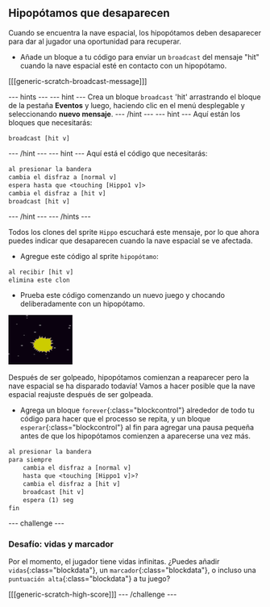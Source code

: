 ## Hipopótamos que desaparecen

Cuando se encuentra la nave espacial, los hipopótamos deben desaparecer para dar al jugador una oportunidad para recuperar.

+ Añade un bloque a tu código para enviar un `broadcast` del mensaje "hit" cuando la nave espacial esté en contacto con un hipopótamo.

[[[generic-scratch-broadcast-message]]]

\--- hints \--- \--- hint \--- Crea un bloque `broadcast` 'hit' arrastrando el bloque de la pestaña **Eventos** y luego, haciendo clic en el menú desplegable y seleccionando **nuevo mensaje**. \--- /hint \--- \--- hint \--- Aquí están los bloques que necesitarás:

```blocks
broadcast [hit v]
```

\--- /hint \--- \--- hint \--- Aquí está el código que necesitarás:

```blocks
al presionar la bandera
cambia el disfraz a [normal v]
espera hasta que <touching [Hippo1 v]>
cambia el disfraz a [hit v]
broadcast [hit v]
```

\--- /hint \--- \--- /hints \---

Todos los clones del sprite `Hippo` escuchará este mensaje, por lo que ahora puedes indicar que desaparecen cuando la nave espacial se ve afectada.

+ Agregue este código al sprite `hipopótamo`:

```blocks
al recibir [hit v]
elimina este clon
```

+ Prueba este código comenzando un nuevo juego y chocando deliberadamente con un hipopótamo.

![screenshot](images/invaders-hippo-collide.png)

Después de ser golpeado, hipopótamos comienzan a reaparecer pero la nave espacial se ha disparado todavía! Vamos a hacer posible que la nave espacial reajuste después de ser golpeada.

+ Agrega un bloque `forever`{:class="blockcontrol"} alrededor de todo tu código para hacer que el processo se repita, y un bloque `esperar`{:class="blockcontrol"} al fin para agregar una pausa pequeña antes de que los hipopótamos comienzen a aparecerse una vez más.

```blocks
al presionar la bandera
para siempre
    cambia el disfraz a [normal v]
    hasta que <touching [Hippo1 v]>?
    cambia el disfraz a [hit v]
    broadcast [hit v]
    espera (1) seg
fin
```

\--- challenge \---

### Desafío: vidas y marcador

Por el momento, el jugador tiene vidas infinitas. ¿Puedes añadir `vidas`{:class="blockdata"}, un `marcador`{:class="blockdata"}, o incluso una `puntuación alta`{:class="blockdata"} a tu juego?

[[[generic-scratch-high-score]]] \--- /challenge \---